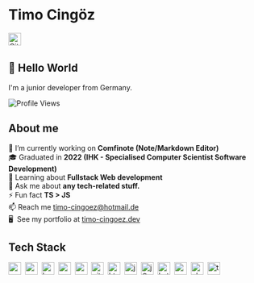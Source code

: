 # Timo Cingöz
<a href="https://www.github.com/timo-cingoez" target="_blank"><img src="https://img.shields.io/badge/GitHub-100000?style=flat&logo=github&logoColor=white" alt="GitHub Badge" height="25"></a>&nbsp;

## 👋 Hello World
I'm a junior developer from Germany.

![Profile Views](https://komarev.com/ghpvc/?username=timo-cingoez&theme=default&color=blue&style=flat&label=Profile+Views)

## About me
🔭&nbsp;I’m currently working on **Comfinote (Note/Markdown Editor)**
<br/>🎓&nbsp;Graduated in **2022 (IHK - Specialised Computer Scientist Software Development)**
<br/>🌱&nbsp;Learning about **Fullstack Web development**
<br/>💬&nbsp;Ask me about **any tech-related stuff.**
<br/>⚡&nbsp;Fun fact **TS > JS**
<br/>📫&nbsp;Reach me [timo-cingoez@hotmail.de](mailto:timo-cingoez@hotmail.de)
<br/>🖥&nbsp; See my portfolio at [timo-cingoez.dev](www.timo-cingoez.dev)

## Tech Stack
<img src="https://img.shields.io/badge/Angular-05122A?style=flat&logo=angular" alt="angular Badge" height="25">&nbsp;
<img src="https://img.shields.io/badge/Apache-05122A?style=flat&logo=apache" alt="apache Badge" height="25">&nbsp;
<img src="https://img.shields.io/badge/Bash-05122A?style=flat&logo=gnu-bash" alt="bash Badge" height="25">&nbsp;
<img src="https://img.shields.io/badge/C-05122A?style=flat&logo=c" alt="c Badge" height="25">&nbsp;
<img src="https://img.shields.io/badge/Css3-05122A?style=flat&logo=css3" alt="css3 Badge" height="25">&nbsp;
<img src="https://img.shields.io/badge/Git-05122A?style=flat&logo=git" alt="git Badge" height="25">&nbsp;
<img src="https://img.shields.io/badge/Html5-05122A?style=flat&logo=html5" alt="html5 Badge" height="25">&nbsp;
<img src="https://img.shields.io/badge/Javascript-05122A?style=flat&logo=javascript" alt="javascript Badge" height="25">&nbsp;
<img src="https://img.shields.io/badge/Jquery-05122A?style=flat&logo=jQuery" alt="jQuery Badge" height="25">&nbsp;
<img src="https://img.shields.io/badge/Kotlin-05122A?style=flat&logo=kotlin" alt="kotlin Badge" height="25">&nbsp;
<img src="https://img.shields.io/badge/Mysql-05122A?style=flat&logo=mysql" alt="mysql Badge" height="25">&nbsp;
<img src="https://img.shields.io/badge/Php-05122A?style=flat&logo=php" alt="php Badge" height="25">&nbsp;
<img src="https://img.shields.io/badge/Typescript-05122A?style=flat&logo=typescript" alt="typescript Badge" height="25">&nbsp;

